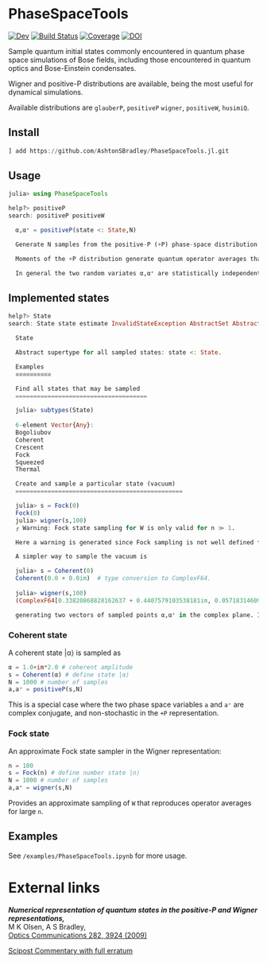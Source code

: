 # PhaseSpaceTools

<!-- [![](https://img.shields.io/badge/docs-stable-blue.svg)](https://AshtonSBradley.github.io/PhaseSpaceTools.jl/stable) -->
<!-- [![](https://img.shields.io/badge/docs-dev-blue.svg)](https://AshtonSBradley.github.io/PhaseSpaceTools.jl/dev)
[![Build Status](https://travis-ci.com/AshtonSBradley/PhaseSpaceTools.jl.svg?branch=master)](https://travis-ci.com/AshtonSBradley/PhaseSpaceTools.jl)
[![Build status](https://ci.appveyor.com/api/projects/status/t6i7kdnpffgnq6pg?svg=true)](https://ci.appveyor.com/project/AshtonSBradley/phasespacetools-jl)
[![Coverage Status](https://coveralls.io/repos/github/AshtonSBradley/PhaseSpaceTools.jl/badge.svg?branch=master)](https://coveralls.io/github/AshtonSBradley/PhaseSpaceTools.jl?branch=master)
[![codecov](https://codecov.io/gh/AshtonSBradley/PhaseSpaceTools.jl/branch/master/graph/badge.svg)](https://codecov.io/gh/AshtonSBradley/PhaseSpaceTools.jl)  -->

<!-- [![Stable](https://img.shields.io/badge/docs-stable-blue.svg)](https://AshtonSBradley.github.io/PhaseSpaceTools.jl/stable) -->
[![Dev](https://img.shields.io/badge/docs-dev-blue.svg)](https://AshtonSBradley.github.io/PhaseSpaceTools.jl/dev)
[![Build Status](https://github.com/AshtonSBradley/PhaseSpaceTools.jl/workflows/CI/badge.svg)](https://github.com/AshtonSBradley/PhaseSpaceTools.jl/actions)
[![Coverage](https://codecov.io/gh/AshtonSBradley/PhaseSpaceTools.jl/branch/master/graph/badge.svg)](https://codecov.io/gh/AshtonSBradley/PhaseSpaceTools.jl)
[![DOI](https://zenodo.org/badge/115932136.svg)](https://zenodo.org/badge/latestdoi/115932136)


Sample quantum initial states commonly encountered in quantum phase space simulations of Bose fields, including those encountered in quantum optics and Bose-Einstein condensates. 

Wigner and positive-P distributions are available, being the most useful for dynamical simulations.

Available distributions are `glauberP`, `positiveP` `wigner`, `positiveW`, `husimiQ`.

## Install

```julia
] add https://github.com/AshtonSBradley/PhaseSpaceTools.jl.git
```

## Usage
```julia
julia> using PhaseSpaceTools

help?> positiveP
search: positiveP positiveW

  α,α⁺ = positiveP(state <: State,N)

  Generate N samples from the positive-P (+P) phase-space distribution for state.

  Moments of the +P distribution generate quantum operator averages that are normally ordered.

  In general the two random variates α,α⁺ are statistically independent for the +P distribution. 
```
## Implemented states

```julia
help?> State
search: State state estimate InvalidStateException AbstractSet AbstractVector AbstractVecOrMat stacktrace StackTraces istaskstarted abstract type AbstractRange AbstractPattern

  State

  Abstract supertype for all sampled states: state <: State.

  Examples
  ≡≡≡≡≡≡≡≡≡≡

  Find all states that may be sampled
  =====================================

  julia> subtypes(State)
  
  6-element Vector{Any}:
  Bogoliubov
  Coherent
  Crescent
  Fock
  Squeezed
  Thermal

  Create and sample a particular state (vacuum)
  ===============================================

  julia> s = Fock(0)
  Fock(0)
  julia> wigner(s,100)
  ┌ Warning: Fock state sampling for W is only valid for n ≫ 1.

  Here a warning is generated since Fock sampling is not well defined for small n. 

  A simpler way to sample the vacuum is 

  julia> s = Coherent(0) 
  Coherent(0.0 + 0.0im)  # type conversion to ComplexF64.
  
  julia> wigner(s,100)
  (ComplexF64[0.33820868828162637 + 0.4407579103538181im, 0.057183146091823775 - 0.2772571883006981im, ...

  generating two vectors of sampled points α,α⁺ in the complex plane. In this case, α = conj(α⁺), as we are not working with a doubled phase space.
```

### Coherent state
A coherent state |α⟩ is sampled as
```julia
α = 1.0+im*2.0 # coherent amplitude
s = Coherent(α) # define state |α⟩
N = 1000 # number of samples
a,a⁺ = positiveP(s,N)
```
This is a special case where the two phase space variables `a` and `a⁺` are complex conjugate, and non-stochastic in the `+P` representation.

### Fock state
An approximate Fock state sampler in the Wigner representation:
```julia
n = 100
s = Fock(n) # define number state |n⟩
N = 1000 # number of samples
a,a⁺ = wigner(s,N)
```
Provides an approximate sampling of `W` that reproduces operator averages for large `n`.

## Examples

See  `/examples/PhaseSpaceTools.ipynb` for more usage.

# External links
___Numerical representation of quantum states in the positive-P and Wigner representations,___ \
M K Olsen, A S Bradley, \
[Optics Communications 282, 3924 (2009)](http://dx.doi.org/10.1016/j.optcom.2009.06.033)

[Scipost Commentary with full erratum](https://scipost.org/commentaries/10.1016/j.optcom.2009.06.033/)
